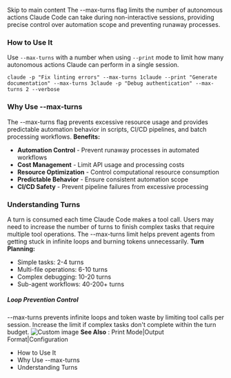 Skip to main content
The --max-turns flag limits the number of autonomous actions Claude Code can take during non-interactive sessions, providing precise control over automation scope and preventing runaway processes.
### How to Use It​
Use `--max-turns` with a number when using `--print` mode to limit how many autonomous actions Claude can perform in a single session.
```
claude -p "Fix linting errors" --max-turns 1claude --print "Generate documentation" --max-turns 3claude -p "Debug authentication" --max-turns 2 --verbose
```

### Why Use --max-turns​
The --max-turns flag prevents excessive resource usage and provides predictable automation behavior in scripts, CI/CD pipelines, and batch processing workflows.
**Benefits:**
  * **Automation Control** - Prevent runaway processes in automated workflows
  * **Cost Management** - Limit API usage and processing costs
  * **Resource Optimization** - Control computational resource consumption
  * **Predictable Behavior** - Ensure consistent automation scope
  * **CI/CD Safety** - Prevent pipeline failures from excessive processing


### Understanding Turns​
A turn is consumed each time Claude Code makes a tool call. Users may need to increase the number of turns to finish complex tasks that require multiple tool operations. The --max-turns limit helps prevent agents from getting stuck in infinite loops and burning tokens unnecessarily.
**Turn Planning:**
  * Simple tasks: 2-4 turns
  * Multi-file operations: 6-10 turns
  * Complex debugging: 10-20 turns
  * Sub-agent workflows: 40-200+ turns


##### Loop Prevention Control
--max-turns prevents infinite loops and token waste by limiting tool calls per session. Increase the limit if complex tasks don't complete within the turn budget.
![Custom image](https://www.claudelog.com/img/discovery/002.png)
**See Also** : Print Mode|Output Format|Configuration
  * How to Use It
  * Why Use --max-turns
  * Understanding Turns


